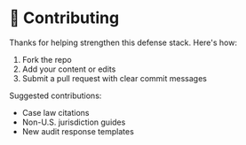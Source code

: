 # 🤝 Contributing

Thanks for helping strengthen this defense stack. Here's how:

1. Fork the repo
2. Add your content or edits
3. Submit a pull request with clear commit messages

Suggested contributions:
- Case law citations
- Non-U.S. jurisdiction guides
- New audit response templates
